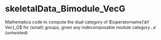 # skeletalData_Bimodule_VecG

Mathematica code to compute the dual category of $\operatorname{\bf Vec}_G$ for (small) groups, given any indecomposable module category $\mathcal{M}$ (untwisted)
